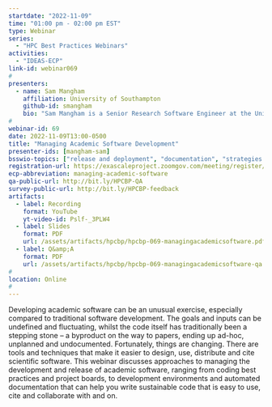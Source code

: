 ```yaml
---
startdate: "2022-11-09"
time: "01:00 pm - 02:00 pm EST"
type: Webinar
series:
  - "HPC Best Practices Webinars"
activities:
  - "IDEAS-ECP"
link-id: webinar069
#
presenters:
  - name: Sam Mangham
    affiliation: University of Southampton
    github-id: smangham
    bio: "Sam Mangham is a Senior Research Software Engineer at the University of Southampton. He has an interdisciplinary background, working on fusion neutronics before moving on to PhD on to echo mapping of supermassive black holes as part of the Complex Systems Simulation Doctoral Training Centre. After graduating in 2018, he joined the University of Southampton’s Research Software Group, where he has been ever since. Though Sam’s background is with legacy HPC radiation physics codes, he is generalist in his role as an RSE – developing web platforms for the arts, software archaeology of ancient physics codes, and helping design machine learning pipelines. Sam is also a Trustee of the Society of Research Software Engineering, and helps to organise the UK RSE Conference."
#
webinar-id: 69
date: 2022-11-09T13:00-0500
title: "Managing Academic Software Development"
presenter-ids: [mangham-sam]
bsswio-topics: ["release and deployment", "documentation", "strategies for more effective teams", "software sustainability", “online learning”]
registration-url: https://exascaleproject.zoomgov.com/meeting/register/vJIsc-mhqD4vGpzCRfOBvYc6PfjCzSC9uwM
ecp-abbreviation: managing-academic-software
qa-public-url: http://bit.ly/HPCBP-QA
survey-public-url: http://bit.ly/HPCBP-feedback
artifacts:
  - label: Recording
    format: YouTube
    yt-video-id: Pslf-_3PLW4
  - label: Slides
    format: PDF
    url: /assets/artifacts/hpcbp/hpcbp-069-managingacademicsoftware.pdf
  - label: Q&amp;A
    format: PDF
    url: /assets/artifacts/hpcbp/hpcbp-069-managingacademicsoftware-qa.pdf
#
location: Online
#
---
```

Developing academic software can be an unusual exercise, especially compared to traditional software development. The goals and inputs can be undefined and fluctuating, whilst the code itself has traditionally been a stepping stone – a byproduct on the way to papers, ending up ad-hoc, unplanned and undocumented. Fortunately, things are changing. There are tools and techniques that make it easier to design, use, distribute and cite scientific software. This webinar discusses approaches to managing the development and release of academic software, ranging from coding best practices and project boards, to development environments and automated documentation that can help you write sustainable code that is easy to use, cite and collaborate with and on.
